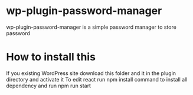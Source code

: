 # wp-plugin-password-manager
wp-plugin-password-manager is a simple password manager to store password

# How to install this
If you existing WordPress site download this folder and it in the plugin directory and activate it
To edit react run npm install command to install all dependency and run npm run start
